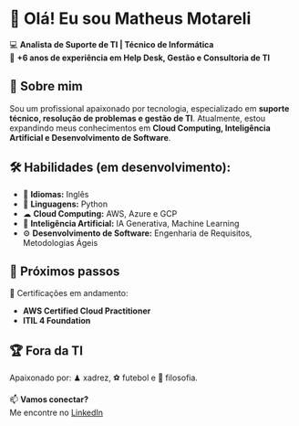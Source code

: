 # 👋 Olá! Eu sou Matheus Motareli  

💻 **Analista de Suporte de TI | Técnico de Informática**  
🎯 **+6 anos de experiência em Help Desk, Gestão e Consultoria de TI**  

## 🚀 Sobre mim  
Sou um profissional apaixonado por tecnologia, especializado em **suporte técnico, resolução de problemas e gestão de TI**. Atualmente, estou expandindo meus conhecimentos em **Cloud Computing, Inteligência Artificial e Desenvolvimento de Software**.  

## 🛠️ Habilidades (em desenvolvimento): 
- 💬 **Idiomas:** Inglês 
- 🐍 **Linguagens:** Python  
- ☁ **Cloud Computing:** AWS, Azure e GCP 
- 🤖 **Inteligência Artificial:** IA Generativa, Machine Learning  
- ⚙ **Desenvolvimento de Software:** Engenharia de Requisitos, Metodologias Ágeis  

## 🎯 Próximos passos  
📌 Certificações em andamento:  
- **AWS Certified Cloud Practitioner**  
- **ITIL 4 Foundation**  

## 🏆 Fora da TI  
 Apaixonado por: ♟ xadrez, ⚽ futebol e 🧠 filosofia.  

📫 **Vamos conectar?**  
Me encontre no [LinkedIn](https://www.linkedin.com/in/matheus-motareli)  
